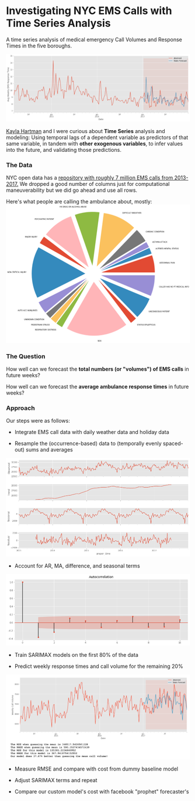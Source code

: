 # Investigating NYC EMS Calls with Time Series Analysis

A time series analysis of medical emergency Call Volumes and Response Times in the five boroughs.

![](media/response_times_forecast.png "Predicted vs Actual EMS Response Times")

[Kayla Hartman](https://github.com/kahartman2/) and I were curious about **Time Series** analysis and modeling: Using temporal lags of a dependent variable as predictors of that same variable, in tandem with **other exogenous variables**, to infer values into the future, and validating those predictions.

### The Data 

NYC open data has a [repository with roughly 7 million EMS calls from 2013-2017.](https://data.cityofnewyork.us/Public-Safety/EMS-Incident-Dispatch-Data/76xm-jjuj) We dropped a good number of columns just for computational maneuverability but we did go ahead and use all rows.


Here's what people are calling the ambulance about, mostly:
![](media/calltype_pie.png "EMS Call Categories")

### The Question

How well can we forecast the **total numbers (or "volumes") of EMS calls** in future weeks? 

How well can we forecast the **average ambulance response times** in future weeks?

### Approach 
Our steps were as follows:

* Integrate EMS call data with daily weather data and holiday data 

* Resample the (occurrence-based) data to (temporally evenly spaced-out) sums and averages

![](media/callvol_decomp.png "EMS Call Categories")

* Account for AR, MA, difference, and seasonal terms

![](media/acf_pacf_plots_times.png "EMS Call Categories")

* Train SARIMAX models on the first 80% of the data

* Predict weekly response times and call volume for the remaining 20%

![](media/manhattan_forecasts.png "EMS Call Categories")

* Measure RMSE and compare with cost from dummy baseline model

* Adjust SARIMAX terms and repeat

* Compare our custom model's cost with facebook "prophet" forecaster's
    
